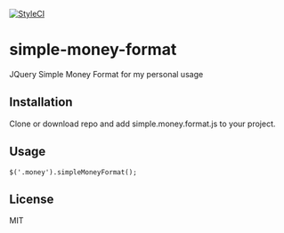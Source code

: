 [![StyleCI](https://github.styleci.io/repos/106201322/shield?branch=master)](https://github.styleci.io/repos/106201322)

# simple-money-format
JQuery Simple Money Format for my personal usage

## Installation

Clone or download repo and add simple.money.format.js to your project.

## Usage


    $('.money').simpleMoneyFormat();
    

## License

MIT
